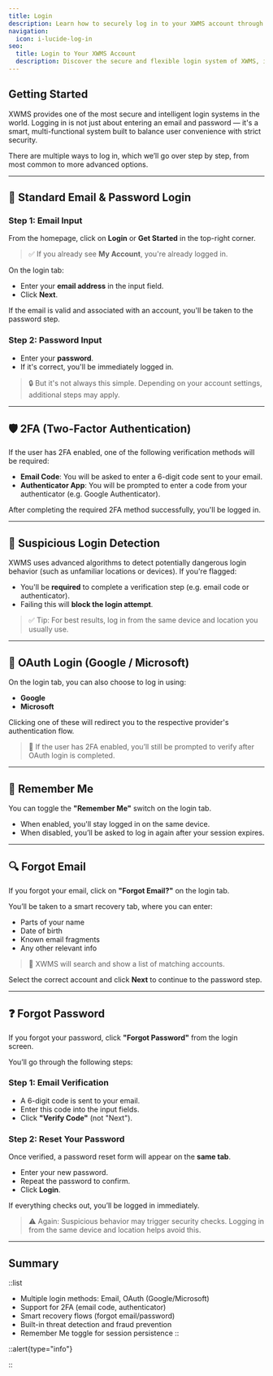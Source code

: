 ```yaml
---
title: Login
description: Learn how to securely log in to your XWMS account through multiple authentication flows.
navigation:
  icon: i-lucide-log-in
seo:
  title: Login to Your XWMS Account
  description: Discover the secure and flexible login system of XWMS, including email login, OAuth, 2FA, recovery flows, and threat detection.
---
```


## Getting Started

XWMS provides one of the most secure and intelligent login systems in the world. Logging in is not just about entering an email and password — it's a smart, multi-functional system built to balance user convenience with strict security.

There are multiple ways to log in, which we’ll go over step by step, from most common to more advanced options.

---

## 🔐 Standard Email & Password Login

### Step 1: Email Input

From the homepage, click on **Login** or **Get Started** in the top-right corner.

> ✅ If you already see **My Account**, you're already logged in.

On the login tab:

- Enter your **email address** in the input field.
- Click **Next**.

If the email is valid and associated with an account, you'll be taken to the password step.

### Step 2: Password Input

- Enter your **password**.
- If it's correct, you'll be immediately logged in.

> 🔒 But it's not always this simple. Depending on your account settings, additional steps may apply.

---

## 🛡️ 2FA (Two-Factor Authentication)

If the user has 2FA enabled, one of the following verification methods will be required:

- **Email Code**: You will be asked to enter a 6-digit code sent to your email.
- **Authenticator App**: You will be prompted to enter a code from your authenticator (e.g. Google Authenticator).

After completing the required 2FA method successfully, you'll be logged in.

---

## 🚨 Suspicious Login Detection

XWMS uses advanced algorithms to detect potentially dangerous login behavior (such as unfamiliar locations or devices). If you're flagged:

- You'll be **required** to complete a verification step (e.g. email code or authenticator).
- Failing this will **block the login attempt**.

> ✅ Tip: For best results, log in from the same device and location you usually use.

---

## 🔄 OAuth Login (Google / Microsoft)

On the login tab, you can also choose to log in using:

- **Google**
- **Microsoft**

Clicking one of these will redirect you to the respective provider's authentication flow.

> 🔁 If the user has 2FA enabled, you’ll still be prompted to verify after OAuth login is completed.

---

## 🧠 Remember Me

You can toggle the **"Remember Me"** switch on the login tab.

- When enabled, you'll stay logged in on the same device.
- When disabled, you’ll be asked to log in again after your session expires.

---

## 🔍 Forgot Email

If you forgot your email, click on **"Forgot Email?"** on the login tab.

You’ll be taken to a smart recovery tab, where you can enter:

- Parts of your name
- Date of birth
- Known email fragments
- Any other relevant info

> 🎯 XWMS will search and show a list of matching accounts.

Select the correct account and click **Next** to continue to the password step.

---

## ❓ Forgot Password

If you forgot your password, click **"Forgot Password"** from the login screen.

You’ll go through the following steps:

### Step 1: Email Verification

- A 6-digit code is sent to your email.
- Enter this code into the input fields.
- Click **"Verify Code"** (not "Next").

### Step 2: Reset Your Password

Once verified, a password reset form will appear on the **same tab**.

- Enter your new password.
- Repeat the password to confirm.
- Click **Login**.

If everything checks out, you’ll be logged in immediately.

> ⚠️ Again: Suspicious behavior may trigger security checks. Logging in from the same device and location helps avoid this.

---

## Summary

::list
- Multiple login methods: Email, OAuth (Google/Microsoft)
- Support for 2FA (email code, authenticator)
- Smart recovery flows (forgot email/password)
- Built-in threat detection and fraud prevention
- Remember Me toggle for session persistence
::

::alert{type="info"}
<!-- If you experience login issues or receive suspicious login alerts, please visit our [Account Security Guide](/user/security). -->
::

